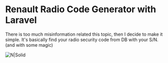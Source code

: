 # Renault Radio Code Generator with Laravel

There is too much misinformation related this topic, then I decide to make it simple. It's basically find your radio security code from DB with your S/N. (and with some magic)

![N|Solid](https://i.imgyukle.com/2020/10/05/5DmPBs.png)

